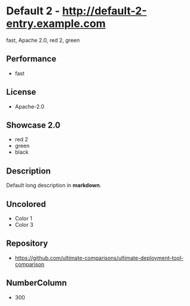 # Default 2 - http://default-2-entry.example.com
fast, Apache 2.0, red 2, green

## Performance
- fast

## License
- Apache-2.0

## Showcase 2.0
- red 2
- green
- black


## Description
Default long description in __markdown__.

## Uncolored
- Color 1
- Color 3

## Repository
- https://github.com/ultimate-comparisons/ultimate-deployment-tool-comparison

## NumberColumn
- 300
